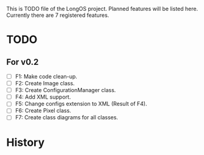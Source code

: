 This is TODO file of the LongOS project. Planned features will be listed here.
Currently there are 7 registered features.

TODO
========

For v0.2
--------

- [ ] F1: Make code clean-up.
- [ ] F2: Create Image class.
- [ ] F3: Create ConfigurationManager class.
- [ ] F4: Add XML support.
- [ ] F5: Change configs extension to XML (Result of F4).
- [ ] F6: Create Pixel class.
- [ ] F7: Create class diagrams for all classes.

History
========